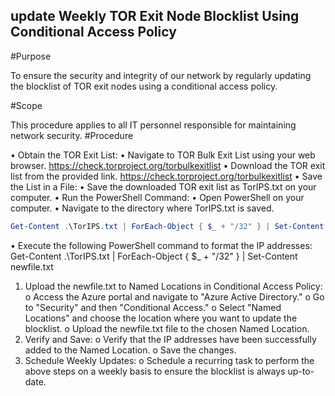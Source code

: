 ## update Weekly TOR Exit Node Blocklist Using Conditional Access Policy

#Purpose


To ensure the security and integrity of our network by regularly updating the blocklist of TOR exit nodes 
using a conditional access policy.

#Scope


This procedure applies to all IT personnel responsible for maintaining network security.
#Procedure


• Obtain the TOR Exit List:
• Navigate to TOR Bulk Exit List using your web browser. 
  https://check.torproject.org/torbulkexitlist
• Download the TOR exit list from the provided link.
  https://check.torproject.org/torbulkexitlist
• Save the List in a File:
• Save the downloaded TOR exit list as TorIPS.txt on your computer.
• Run the PowerShell Command:
• Open PowerShell on your computer.
• Navigate to the directory where TorIPS.txt is saved.
```powershell
Get-Content .\TorIPS.txt | ForEach-Object { $_ + "/32" } | Set-Content newfile.txt
```
• Execute the following PowerShell command to format the IP addresses:
Get-Content .\TorIPS.txt | ForEach-Object { $_ + "/32" } | Set-Content newfile.txt
1. Upload the newfile.txt to Named Locations in Conditional Access Policy:
o Access the Azure portal and navigate to "Azure Active Directory."
o Go to "Security" and then "Conditional Access."
o Select "Named Locations" and choose the location where you want to update the 
blocklist.
o Upload the newfile.txt file to the chosen Named Location.
2. Verify and Save:
o Verify that the IP addresses have been successfully added to the Named Location.
o Save the changes.
3. Schedule Weekly Updates:
o Schedule a recurring task to perform the above steps on a weekly basis to ensure the 
blocklist is always up-to-date.

